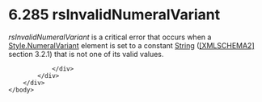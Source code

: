<html dir="LTR" xmlns:mshelp="http://msdn.microsoft.com/mshelp" xmlns:ddue="http://ddue.schemas.microsoft.com/authoring/2003/5" xmlns:xlink="http://www.w3.org/1999/xlink" xmlns:tool="http://www.microsoft.com/tooltip">
    <head>
        <meta http-equiv="Content-Type" content="text/html; CHARSET=utf-8"></meta>
        <meta name="save" content="history"></meta>
        <title>6.285 rsInvalidNumeralVariant</title>
        <xml>
            <mshelp:toctitle title="6.285 rsInvalidNumeralVariant"></mshelp:toctitle>
            <mshelp:rltitle title="[MS-RDL]: rsInvalidNumeralVariant"></mshelp:rltitle>
            <mshelp:keyword index="A" term="e68d34d5-ea33-4751-8ac9-3333b3d4817a"></mshelp:keyword>
            <mshelp:attr name="DCSext.ContentType" value="open specification"></mshelp:attr>
            <mshelp:attr name="AssetID" value="e68d34d5-ea33-4751-8ac9-3333b3d4817a"></mshelp:attr>
            <mshelp:attr name="TopicType" value="kbRef"></mshelp:attr>
            <mshelp:attr name="DCSext.Title" value="[MS-RDL]: rsInvalidNumeralVariant" />
        </xml>
    </head>
    <body>
        <div id="header">
            <h1 class="heading">6.285 rsInvalidNumeralVariant</h1>
        </div>
        <div id="mainSection">
            <div id="mainBody">
                <div id="allHistory" class="saveHistory"></div>
                <div id="sectionSection0" class="section" name="collapseableSection">
                    

<p><i>rsInvalidNumeralVariant</i> is a critical error that
occurs when a <a href="e1b67670-1195-48a5-afd8-033107befe20.htm">Style.NumeralVariant</a>
element is set to a constant <a href="1ed81ef3-a683-45e3-aaad-bd2bbe71bc3d.htm">String</a>
(<a href="https://go.microsoft.com/fwlink/?LinkId=90610">[XMLSCHEMA2]</a>
section 3.2.1) that is not one of its valid values.</p>


                </div>
            </div>
        </div>
    </body>
</html>